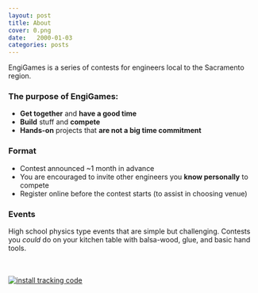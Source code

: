 ```yaml
---
layout: post
title: About
cover: 0.png
date:   2000-01-03
categories: posts
---
```


EngiGames is a series of contests for engineers local to the Sacramento region.

### The purpose of EngiGames:

 - **Get together** and **have a good time**
 - **Build** stuff and **compete**
 - **Hands-on** projects that **are not a big time commitment**

### Format

 - Contest announced ~1 month in advance
 - You are encouraged to invite other engineers you **know personally** to compete
 - Register online before the contest starts (to assist in choosing venue)

### Events

High school physics type events that are simple but challenging. Contests you *could* do on your kitchen table with balsa-wood, glue, and basic hand tools.

<br><br>
<a href="http://www.hitwebcounter.com/freecounterfeatures.php" target="_blank">
<img src="http://hitwebcounter.com/counter/counter.php?page=6037518&style=0008&nbdigits=4&type=ip&initCount=0" title="install tracking code" Alt="install tracking code"   border="0" >
</a>
